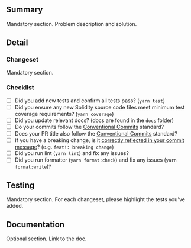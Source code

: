 ## Summary
Mandatory section.
Problem description and solution.

## Detail
### Changeset
Mandatory section.

### Checklist
- [ ] Did you add new tests and confirm all tests pass? (`yarn test`)
- [ ] Did you ensure any new Solidity source code files meet minimum test coverage requirements? (`yarn coverage`)
- [ ] Did you update relevant docs? (docs are found in the `docs` folder)
- [ ] Do your commits follow the [Conventional Commits](https://www.conventionalcommits.org/en/v1.0.0/) standard?
- [ ] Does your PR title also follow the [Conventional Commits](https://www.conventionalcommits.org/en/v1.0.0/) standard?
- [ ] If you have a breaking change, is it [correctly reflected in your commit message](https://www.conventionalcommits.org/en/v1.0.0/#examples)? (e.g. `feat!: breaking change`)
- [ ] Did you run lint (`yarn lint`) and fix any issues?
- [ ] Did you run formatter (`yarn format:check`) and fix any issues (`yarn format:write`)?

## Testing
Mandatory section.
For each changeset, please highlight the tests you've added.

## Documentation
Optional section.
Link to the doc.
